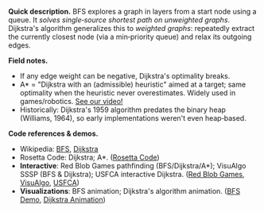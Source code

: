 **Quick description.**
BFS explores a graph in layers from a start node using a queue. It *solves single‑source shortest path on unweighted graphs*. Dijkstra's algorithm generalizes this to *weighted graphs*: repeatedly extract the currently closest node (via a min‑priority queue) and relax its outgoing edges. 

**Field notes.**

* If any edge weight can be negative, Dijkstra's optimality breaks. 
* A\* = "Dijkstra with an (admissible) heuristic" aimed at a target; same optimality when the heuristic never overestimates. Widely used in games/robotics. [See our video!](https://www.youtube.com/watch?v=A60q6dcoCjw&pp=ygUGI3N0w6By)
* Historically: Dijkstra's 1959 algorithm predates the binary heap (Williams, 1964), so early implementations weren't even heap‑based. 

**Code references & demos.**

* Wikipedia: [BFS](https://en.wikipedia.org/wiki/Breadth-first_search), [Dijkstra](https://www.youtube.com/watch?v=A60q6dcoCjw&pp=ygUGI3N0w6By)
* Rosetta Code: Dijkstra; A\*. ([Rosetta Code](https://rosettacode.org/wiki/Dijkstra%27s_algorithm))
* **Interactive**: Red Blob Games pathfinding (BFS/Dijkstra/A\*); VisuAlgo SSSP (BFS & Dijkstra); USFCA interactive Dijkstra. ([Red Blob Games](https://www.redblobgames.com/pathfinding/a-star/introduction.html), [VisuAlgo](https://visualgo.net/en/sssp), [USFCA](https://www.cs.usfca.edu/~galles/visualization/Dijkstra.html))
* **Visualizations**: BFS animation; Dijkstra's algorithm animation. ([BFS Demo](https://gist.github.com/kira924age/c14ec7424a966d1e48a9b601289907f0), [Dijkstra Animation](https://commons.wikimedia.org/wiki/File%3ADijkstras_progress_animation.gif))